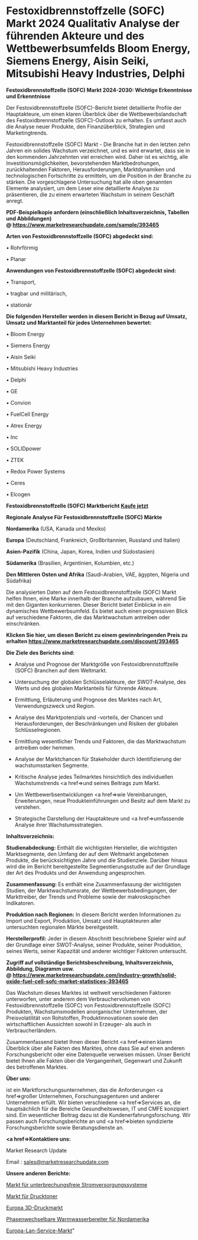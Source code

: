 # Festoxidbrennstoffzelle (SOFC) Markt 2024 Qualitativ Analyse der führenden Akteure und des Wettbewerbsumfelds Bloom Energy, Siemens Energy, Aisin Seiki, Mitsubishi Heavy Industries, Delphi

<strong>Festoxidbrennstoffzelle (SOFC) Markt 2024-2030: Wichtige Erkenntnisse und Erkenntnisse</strong>

Der Festoxidbrennstoffzelle (SOFC)-Bericht bietet detaillierte Profile der Hauptakteure, um einen klaren Überblick über die Wettbewerbslandschaft des Festoxidbrennstoffzelle (SOFC)-Outlook zu erhalten. Es umfasst auch die Analyse neuer Produkte, den Finanzüberblick, Strategien und Marketingtrends.

Festoxidbrennstoffzelle (SOFC) Markt - Die Branche hat in den letzten zehn Jahren ein solides Wachstum verzeichnet, und es wird erwartet, dass sie in den kommenden Jahrzehnten viel erreichen wird. Daher ist es wichtig, alle Investitionsmöglichkeiten, bevorstehenden Marktbedrohungen, zurückhaltenden Faktoren, Herausforderungen, Marktdynamiken und technologischen Fortschritte zu ermitteln, um die Position in der Branche zu stärken. Die vorgeschlagene Untersuchung hat alle oben genannten Elemente analysiert, um dem Leser eine detaillierte Analyse zu präsentieren, die zu einem erwarteten Wachstum in seinem Geschäft anregt.

<strong><b>PDF-Beispielkopie anfordern (einschließlich Inhaltsverzeichnis, Tabellen und Abbildungen) @ </b></strong><strong><a href=https://www.marketresearchupdate.com/sample/393465><strong>https://www.marketresearchupdate.com/sample/393465</u></a></strong></strong>

<strong>Arten von Festoxidbrennstoffzelle (SOFC) abgedeckt sind:</strong>

• Rohrförmig

• Planar

<strong>Anwendungen von Festoxidbrennstoffzelle (SOFC) abgedeckt sind:</strong>

• Transport,

• tragbar und militärisch,

• stationär

<strong>Die folgenden Hersteller werden in diesem Bericht in Bezug auf Umsatz, Umsatz und Marktanteil für jedes Unternehmen bewertet:</strong>

• Bloom Energy

• Siemens Energy

• Aisin Seiki

• Mitsubishi Heavy Industries

• Delphi

• GE

• Convion

• FuelCell Energy

• Atrex Energy

• Inc

• SOLIDpower

• ZTEK

• Redox Power Systems

• Ceres

• Elcogen

<strong>Festoxidbrennstoffzelle (SOFC) Marktbericht <a href=https://www.marketresearchupdate.com/buynow/393465>Kaufe jetzt</a></strong>

<strong>Regionale Analyse Für Festoxidbrennstoffzelle (SOFC) Märkte</strong>

<strong>Nordamerika</strong> (USA, Kanada und Mexiko)

<strong>Europa</strong> (Deutschland, Frankreich, Großbritannien, Russland und Italien)

<strong>Asien-Pazifik</strong> (China, Japan, Korea, Indien und Südostasien)

<strong>Südamerika</strong> (Brasilien, Argentinien, Kolumbien, etc.)

<strong>Den Mittleren</strong> <strong>Osten und Afrika</strong> (Saudi-Arabien, VAE, ägypten, Nigeria und Südafrika)

Die analysierten Daten auf dem Festoxidbrennstoffzelle (SOFC) Markt helfen Ihnen, eine Marke innerhalb der Branche aufzubauen, während Sie mit den Giganten konkurrieren. Dieser Bericht bietet Einblicke in ein dynamisches Wettbewerbsumfeld. Es bietet auch einen progressiven Blick auf verschiedene Faktoren, die das Marktwachstum antreiben oder einschränken.

<strong>Klicken Sie hier, um diesen Bericht zu einem gewinnbringenden Preis zu erhalten
</strong><strong><a href=https://www.marketresearchupdate.com/discount/393465>https://www.marketresearchupdate.com/discount/393465</b></u></strong></a>

<strong>Die Ziele des Berichts sind:</strong>

- Analyse und Prognose der Marktgröße von Festoxidbrennstoffzelle (SOFC) Branchen auf dem Weltmarkt.

- Untersuchung der globalen Schlüsselakteure, der SWOT-Analyse, des Werts und des globalen Marktanteils für führende Akteure.

- Ermittlung, Erläuterung und Prognose des Marktes nach Art, Verwendungszweck und Region.

- Analyse des Marktpotenzials und -vorteils, der Chancen und Herausforderungen, der Beschränkungen und Risiken der globalen Schlüsselregionen.

- Ermittlung wesentlicher Trends und Faktoren, die das Marktwachstum antreiben oder hemmen.

- Analyse der Marktchancen für Stakeholder durch Identifizierung der wachstumsstarken Segmente.

- Kritische Analyse jedes Teilmarktes hinsichtlich des individuellen Wachstumstrends <a href=>und</a> seines Beitrags zum Markt.

- Um Wettbewerbsentwicklungen <a href=>wie</a> Vereinbarungen, Erweiterungen, neue Produkteinführungen und Besitz auf dem Markt zu verstehen.

- Strategische Darstellung der Hauptakteure und <a href=>umfas</a>sende Analyse ihrer Wachstumsstrategien.

<strong>Inhaltsverzeichnis:</strong>

<strong>Studienabdeckung:</strong> Enthält die wichtigsten Hersteller, die wichtigsten Marktsegmente, den Umfang der auf dem Weltmarkt angebotenen Produkte, die berücksichtigten Jahre und die Studienziele. Darüber hinaus wird die im Bericht bereitgestellte Segmentierungsstudie auf der Grundlage der Art des Produkts und der Anwendung angesprochen.

<strong>Zusammenfassung:</strong> Es enthält eine Zusammenfassung der wichtigsten Studien, der Marktwachstumsrate, der Wettbewerbsbedingungen, der Markttreiber, der Trends und Probleme sowie der makroskopischen Indikatoren.

<strong>Produktion nach Regionen:</strong> In diesem Bericht werden Informationen zu Import und Export, Produktion, Umsatz und Hauptakteuren aller untersuchten regionalen Märkte bereitgestellt.

<strong>Herstellerprofil:</strong> Jeder in diesem Abschnitt beschriebene Spieler wird auf der Grundlage einer SWOT-Analyse, seiner Produkte, seiner Produktion, seines Werts, seiner Kapazität und anderer wichtiger Faktoren untersucht.

<strong><b>Zugriff auf vollständige Berichtsbeschreibung, Inhaltsverzeichnis, Abbildung, Diagramm usw. @ </b></strong><strong><a href=https://www.marketresearchupdate.com/industry-growth/solid-oxide-fuel-cell-sofc-market-statistices-393465>https://www.marketresearchupdate.com/industry-growth/solid-oxide-fuel-cell-sofc-market-statistices-393465</a></strong>

Das Wachstum dieses Marktes ist weltweit verschiedenen Faktoren unterworfen, unter anderem dem Verbrauchervolumen von Festoxidbrennstoffzelle (SOFC) von Festoxidbrennstoffzelle (SOFC) Produkten, Wachstumsmodellen anorganischer Unternehmen, der Preisvolatilität von Rohstoffen, Produktinnovationen sowie den wirtschaftlichen Aussichten sowohl in Erzeuger- als auch in Verbraucherländern.

Zusammenfassend bietet Ihnen dieser Bericht <a href=>einen</a> klaren Überblick über alle Fakten des Marktes, ohne dass Sie auf einen anderen Forschungsbericht oder eine Datenquelle verweisen müssen. Unser Bericht bietet Ihnen alle Fakten über die Vergangenheit, Gegenwart und Zukunft des betroffenen Marktes.

<strong>Über uns:</strong>

 ist ein Marktforschungsunternehmen, das die Anforderungen <a href=>großer</a> Unternehmen, Forschungsagenturen und anderer Unternehmen erfüllt. Wir bieten verschiedene <a href=>Services</a> an, die hauptsächlich für die Bereiche Gesundheitswesen, IT und CMFE konzipiert sind. Ein wesentlicher Beitrag dazu ist die Kundenerfahrungsforschung. Wir passen auch Forschungsberichte an und <a href=>bieten</a> syndizierte Forschungsberichte sowie Beratungsdienste an.

<strong><a href=>Kontaktiere uns:</a></strong>

Market Research Update

Email : sales@marketresearchupdate.com

<strong>Unsere anderen Berichte:</strong>

<a href=https://www.linkedin.com/pulse/uninterruptible-power-supply-ups-systems-market-opportunities>Markt für unterbrechungsfreie Stromversorgungssysteme</a>

<a href=https://www.linkedin.com/pulse/printing-toners-market-size-industry>Markt für Drucktoner</a>

<a href=https://www.linkedin.com/pulse/europe-3d-printing-market-size-highest-growth-globally>Europa 3D-Druckmarkt</a>

<a href=https://www.linkedin.com/pulse/north-america-phase-changeable-water-heaters>Phasenwechselbare Warmwasserbereiter für Nordamerika</a>

<a href=https://www.linkedin.com/pulse/europe-lan-service-market-analysis-outlooks>Europa-Lan-Service-Markt</a>"
